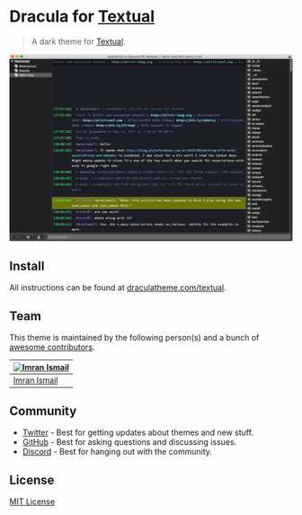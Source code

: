 # Dracula for [Textual](http://codeux.com/textual)

> A dark theme for [Textual](http://codeux.com/textual).

![Screenshot](./screenshot.png)

## Install

All instructions can be found at [draculatheme.com/textual](https://draculatheme.com/textual).

## Team

This theme is maintained by the following person(s) and a bunch of [awesome contributors](https://github.com/dracula/textual/graphs/contributors).

| [![Imran Ismail](https://avatars3.githubusercontent.com/u/6883647?v=3&s=70)](https://github.com/imranismail) |
| ------------------------------------------------------------------------------------------------------------ |
| [Imran Ismail](https://github.com/imranismail)                                                               |

## Community

- [Twitter](https://twitter.com/draculatheme) - Best for getting updates about themes and new stuff.
- [GitHub](https://github.com/dracula/dracula-theme/discussions) - Best for asking questions and discussing issues.
- [Discord](https://draculatheme.com/discord-invite) - Best for hanging out with the community.

## License

[MIT License](./LICENSE)
